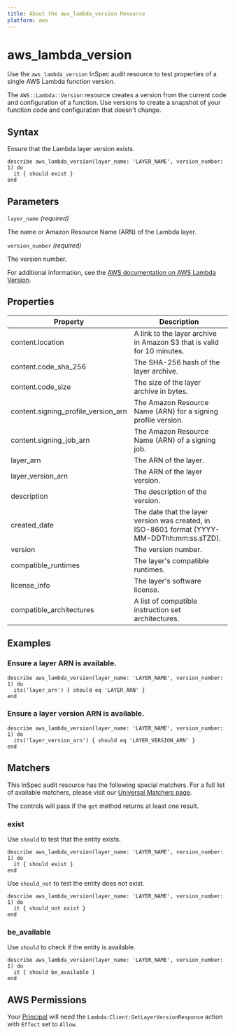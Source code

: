 ```yaml
---
title: About the aws_lambda_version Resource
platform: aws
---
```


# aws_lambda_version

Use the `aws_lambda_version` InSpec audit resource to test properties of a single AWS Lambda function version.

The `AWS::Lambda::Version` resource creates a version from the current code and configuration of a function. Use versions to create a snapshot of your function code and configuration that doesn't change.

## Syntax

Ensure that the Lambda layer version exists.

    describe aws_lambda_version(layer_name: 'LAYER_NAME', version_number: 1) do
      it { should exist }
    end

## Parameters

`layer_name` _(required)_

The name or Amazon Resource Name (ARN) of the Lambda layer.

`version_number` _(required)_

The version number.

For additional information, see the [AWS documentation on AWS Lambda Version](https://docs.aws.amazon.com/AWSCloudFormation/latest/UserGuide/aws-resource-lambda-version.html).

## Properties

| Property | Description |
| --- | --- |
| content.location | A link to the layer archive in Amazon S3 that is valid for 10 minutes. |
| content.code_sha_256 | The SHA-256 hash of the layer archive. |
| content.code_size | The size of the layer archive in bytes. |
| content.signing_profile_version_arn | The Amazon Resource Name (ARN) for a signing profile version. |
| content.signing_job_arn | The Amazon Resource Name (ARN) of a signing job. |
| layer_arn | The ARN of the layer. |
| layer_version_arn | The ARN of the layer version. |
| description | The description of the version. |
| created_date | The date that the layer version was created, in ISO-8601 format (YYYY-MM-DDThh:mm:ss.sTZD). |
| version | The version number. |
| compatible_runtimes | The layer's compatible runtimes. |
| license_info | The layer's software license. |
| compatible_architectures | A list of compatible instruction set architectures. |

## Examples

### Ensure a layer ARN is available.

    describe aws_lambda_version(layer_name: 'LAYER_NAME', version_number: 1) do
      its('layer_arn') { should eq 'LAYER_ARN' }
    end

### Ensure a layer version ARN is available.

    describe aws_lambda_version(layer_name: 'LAYER_NAME', version_number: 1) do
      its('layer_version_arn') { should eq 'LAYER_VERSION_ARN' }
    end

## Matchers

This InSpec audit resource has the following special matchers. For a full list of available matchers, please visit our [Universal Matchers page](https://www.inspec.io/docs/reference/matchers/).

The controls will pass if the `get` method returns at least one result.

### exist

Use `should` to test that the entity exists.

    describe aws_lambda_version(layer_name: 'LAYER_NAME', version_number: 1) do
      it { should exist }
    end

Use `should_not` to test the entity does not exist.

    describe aws_lambda_version(layer_name: 'LAYER_NAME', version_number: 1) do
      it { should_not exist }
    end

### be_available

Use `should` to check if the entity is available.

    describe aws_lambda_version(layer_name: 'LAYER_NAME', version_number: 1) do
      it { should be_available }
    end

## AWS Permissions

Your [Principal](https://docs.aws.amazon.com/IAM/latest/UserGuide/intro-structure.html#intro-structure-principal) will need the `Lambda:Client:GetLayerVersionResponse` action with `Effect` set to `Allow`.
